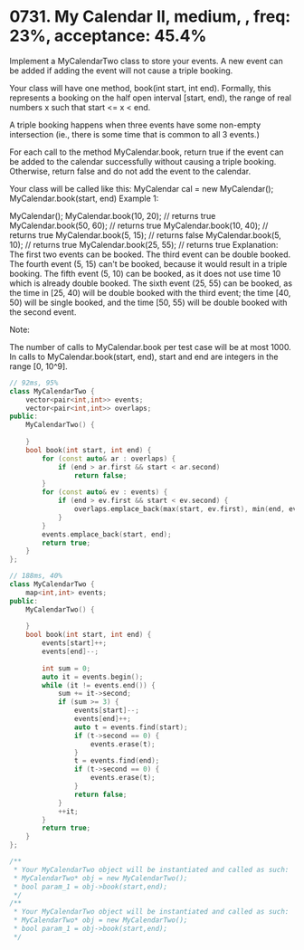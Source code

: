 # 0731. My Calendar II, medium, , freq: 23%, acceptance: 45.4%

Implement a MyCalendarTwo class to store your events. A new event can be added if adding the event will not cause a triple booking.

Your class will have one method, book(int start, int end). Formally, this represents a booking on the half open interval [start, end), the range of real numbers x such that start <= x < end.

A triple booking happens when three events have some non-empty intersection (ie., there is some time that is common to all 3 events.)

For each call to the method MyCalendar.book, return true if the event can be added to the calendar successfully without causing a triple booking. Otherwise, return false and do not add the event to the calendar.

Your class will be called like this: MyCalendar cal = new MyCalendar(); MyCalendar.book(start, end)
Example 1:

MyCalendar();
MyCalendar.book(10, 20); // returns true
MyCalendar.book(50, 60); // returns true
MyCalendar.book(10, 40); // returns true
MyCalendar.book(5, 15); // returns false
MyCalendar.book(5, 10); // returns true
MyCalendar.book(25, 55); // returns true
Explanation: 
The first two events can be booked.  The third event can be double booked.
The fourth event (5, 15) can't be booked, because it would result in a triple booking.
The fifth event (5, 10) can be booked, as it does not use time 10 which is already double booked.
The sixth event (25, 55) can be booked, as the time in [25, 40) will be double booked with the third event;
the time [40, 50) will be single booked, and the time [50, 55) will be double booked with the second event.
 

Note:

The number of calls to MyCalendar.book per test case will be at most 1000.
In calls to MyCalendar.book(start, end), start and end are integers in the range [0, 10^9].
```c++
// 92ms, 95%
class MyCalendarTwo {
    vector<pair<int,int>> events;
    vector<pair<int,int>> overlaps;
public:
    MyCalendarTwo() {
        
    }
    bool book(int start, int end) {
        for (const auto& ar : overlaps) {
            if (end > ar.first && start < ar.second)
                return false;
        }
        for (const auto& ev : events) {
            if (end > ev.first && start < ev.second) {
                overlaps.emplace_back(max(start, ev.first), min(end, ev.second));
            }
        }
        events.emplace_back(start, end);
        return true;
    }
};

// 188ms, 40%
class MyCalendarTwo {
    map<int,int> events;
public:
    MyCalendarTwo() {
        
    }
    bool book(int start, int end) {
        events[start]++;
        events[end]--;
        
        int sum = 0;
        auto it = events.begin();
        while (it != events.end()) {
            sum += it->second;
            if (sum >= 3) {
                events[start]--;
                events[end]++;
                auto t = events.find(start);
                if (t->second == 0) {
                    events.erase(t);
                }
                t = events.find(end);
                if (t->second == 0) {
                    events.erase(t);
                }
                return false;
            }
            ++it;
        }
        return true;
    }
};

/**
 * Your MyCalendarTwo object will be instantiated and called as such:
 * MyCalendarTwo* obj = new MyCalendarTwo();
 * bool param_1 = obj->book(start,end);
 */
/**
 * Your MyCalendarTwo object will be instantiated and called as such:
 * MyCalendarTwo* obj = new MyCalendarTwo();
 * bool param_1 = obj->book(start,end);
 */
```
